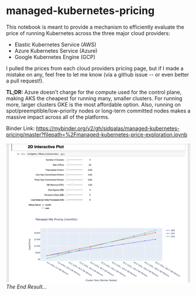 # managed-kubernetes-pricing

This notebook is meant to provide a mechanism to efficiently evaluate the price of running Kubernetes across the three major cloud providers:

 - Elastic Kubernetes Service (AWS)
 - Azure Kubernetes Service (Azure)
 - Google Kubernetes Engine (GCP)

I pulled the prices from each cloud providers pricing page, but if I made a mistake on any, feel free to let me know (via a github issue -- or even better a pull request!).

**TL;DR:** Azure doesn't charge for the compute used for the control plane, making AKS the cheapest for running many, smaller clusters. For running more, larger clusters GKE is the most affordable option. Also, running on spot/preemptible/low-priority nodes or long-term committed nodes makes a massive impact across all of the platforms.

Binder Link: https://mybinder.org/v2/gh/sidpalas/managed-kubernetes-pricing/master?filepath=%2Fmanaged-kubernetes-price-exploration.ipynb

![](images/interactive-plot.png)
*The End Result...*


